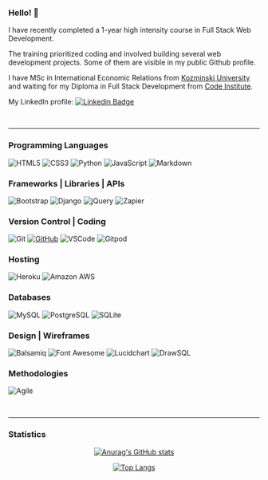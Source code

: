 ### Hello! 👋

I have recently completed a 1-year high intensity course in Full Stack Web Development. 

The training prioritized coding and involved building several web development projects. Some of them are visible in my public Github profile.

I have MSc in International Economic Relations from [Kozminski University](https://www.kozminski.edu.pl/en) and waiting for my Diploma in Full Stack Development from [Code Institute](https://codeinstitute.net/about-us/).

My LinkedIn profile: 
[![Linkedin Badge](https://img.shields.io/badge/-KarMiles-blue?style=flat&logo=Linkedin&logoColor=white)](https://www.linkedin.com/in/karmiles/)

<br>

---
### Programming Languages

![HTML5](https://img.shields.io/badge/HTML5%20-%23E34F26.svg?&style=for-the-badge&logo=HTML5&logoColor=FFFFFF)
![CSS3](https://img.shields.io/badge/CSS3%20-%231572B6.svg?&style=for-the-badge&logo=CSS3&logoColor=FFFFFF)
![Python](https://img.shields.io/badge/Python%20-%23004D7A.svg?&style=for-the-badge&logo=python&logoColor=ffdf76)
![JavaScript](https://img.shields.io/badge/JavaScript%20-%23323330.svg?&style=for-the-badge&logo=JavaScript&logoColor=F7DF1E)
![Markdown](https://img.shields.io/badge/Markdown%20-%23000000.svg?&style=for-the-badge&logo=Markdown&logoColor=FFFFFF)

### Frameworks | Libraries | APIs

![Bootstrap](https://img.shields.io/badge/Bootstrap%20-%23563D7C.svg?&style=for-the-badge&logo=Bootstrap&logoColor=FFFFFF)
![Django](https://img.shields.io/badge/Django%20-%23092E20.svg?&style=for-the-badge&logo=Django&logoColor=FFFFFF)
![jQuery](https://img.shields.io/badge/jQuery%20-%231E2E3B.svg?&style=for-the-badge&logo=jQuery&logoColor=21ACE2)
![Zapier](https://img.shields.io/badge/Zapier%20-FF4A00?&style=for-the-badge&logo=Zapier&logoColor=white)

### Version Control | Coding

![Git](https://img.shields.io/badge/Git%20-%23302F2F.svg?&style=for-the-badge&logo=Git&logoColor=F05032)
[![GitHub](https://img.shields.io/badge/GitHub%20-%23181717.svg?&style=for-the-badge&logo=GitHub&logoColor=FFFFFF)](https://github.com/TravelTimN)
![VSCode](https://img.shields.io/badge/VSCode%20-%232B2B30.svg?&style=for-the-badge&logo=Visual%20Studio%20Code&logoColor=007ACC)
![Gitpod](https://img.shields.io/badge/Gitpod%20-%231D1D1D.svg?&style=for-the-badge&logo=Gitpod&logoColor=1AA6E4)

### Hosting
![Heroku](https://img.shields.io/badge/Heroku%20-%23430098.svg?&style=for-the-badge&logo=Heroku&logoColor=FFFFFF)
![Amazon AWS](https://img.shields.io/badge/Amazon%20AWS%20-%23232F3E.svg?&style=for-the-badge&logo=Amazon%20AWS&logoColor=FF9900)

### Databases

![MySQL](https://img.shields.io/badge/MySQL%20-%2300758F.svg?&style=for-the-badge&logo=MySQL&logoColor=FFFFFF)
![PostgreSQL](https://img.shields.io/badge/PostgreSQL%20-%23336791.svg?&style=for-the-badge&logo=PostgreSQL&logoColor=FFFFFF)
![SQLite](https://img.shields.io/badge/SQLite%20-%23003B57.svg?&style=for-the-badge&logo=SQLite&logoColor=FFFFFF)

<!-- ### CI | Testing

![Travis CI](https://img.shields.io/badge/Travis%20CI%20-%232B2F33.svg?&style=for-the-badge&logo=travis) -->

### Design | Wireframes

![Balsamiq](https://img.shields.io/badge/Balsamiq%20-%23A60000.svg?&style=for-the-badge&logo=Balsamiq&logoColor=FFFFFF)
![Font Awesome](https://img.shields.io/badge/Font%20Awesome%20-%23339AF0.svg?&style=for-the-badge&logo=Font%20Awesome&logoColor=FFFFFF)
![Lucidchart](https://img.shields.io/badge/lucidchart-orange?style=for-the-badge&logo=lucidchart&logoColor=white)
![DrawSQL](https://img.shields.io/badge/drawsql-6366f1?style=for-the-badge&logo=drawsql&logoColor=white)

### Methodologies
![Agile](https://img.shields.io/badge/agile-03bbd3?style=for-the-badge&logo=agile&logoColor=white)

<br>

---

### Statistics

<div align="center">

[![Anurag's GitHub stats](https://github-readme-stats.vercel.app/api?username=karmiles)](https://github.com/anuraghazra/github-readme-stats)

[![Top Langs](https://github-readme-stats.vercel.app/api/top-langs/?username=karmiles&layout=compact&theme=vision-friendly-light)](https://github.com/anuraghazra/github-readme-stats)

</div>

<!--
**KarMiles/karmiles** is a ✨ _special_ ✨ repository because its `README.md` (this file) appears on your GitHub profile.

Here are some ideas to get you started:

- 🔭 I’m currently working on ...
- 🌱 I’m currently learning ...
- 👯 I’m looking to collaborate on ...
- 🤔 I’m looking for help with ...
- 💬 Ask me about ...
- 📫 How to reach me: ...
- 😄 Pronouns: ...
- ⚡ Fun fact: ...
-->
